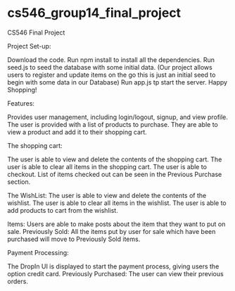 # cs546_group14_final_project
CS546 Final Project

Project Set-up:

Download the code.
Run npm install to install all the dependencies.
Run seed.js to seed the database with some initial data.
(Our project allows users to register and update items on the go this is just an initial seed to begin with some data in our Database)
Run app.js tp start the server.
Happy Shopping!

Features:

Provides user management, including login/logout, signup, and view profile.
The user is provided with a list of products to purchase. They are able to view a product and add it to their shopping cart.

The shopping cart:

The user is able to view and delete the contents of the shopping cart.
The user is able to clear all items in the shopping cart.
The user is able to checkout.
List of items checked out can be seen in the Previous Purchase section.

The WishList:
The user is able to view and delete the contents of the wishlist.
The user is able to clear all items in the wishlist.
The user is able to add products to cart from the wishlist.

Items:
Users are able to make posts about the item that they want to put on sale.
Previously Sold: All the items put by user for sale which have been purchased will move to Previously Sold items.

Payment Processing:

The DropIn UI is displayed to start the payment process, giving users the option credit card. 
Previously Purchased: The user can view their previous orders.



